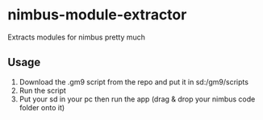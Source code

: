 # nimbus-module-extractor
Extracts modules for nimbus pretty much

## Usage
1. Download the .gm9 script from the repo and put it in sd:/gm9/scripts
2. Run the script
3. Put your sd in your pc then run the app (drag & drop your nimbus code folder onto it)

